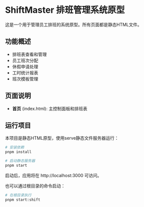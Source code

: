 # ShiftMaster 排班管理系统原型

这是一个用于管理员工排班的系统原型。所有页面都是静态HTML文件。

## 功能概述

- 排班表查看和管理
- 员工班次分配
- 休假申请处理
- 工时统计报表
- 班次模板管理

## 页面说明

- **首页** (index.html): 主控制面板和排班表

## 运行项目

本项目是静态HTML原型，使用serve静态文件服务器运行：

```bash
# 安装依赖
pnpm install

# 启动静态服务器
pnpm start
```

启动后，应用将在 http://localhost:3000 可访问。

也可以通过根目录的命令启动：

```bash
# 在根目录执行
pnpm start:shift
``` 